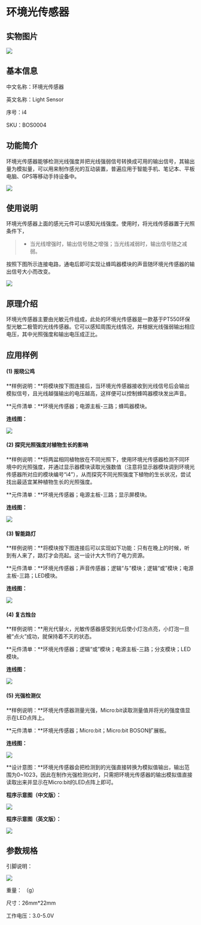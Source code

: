 # 环境光传感器

## 实物图片
![](boson_环境光传感器_实物图片.jpg)

## 基本信息
中文名称：环境光传感器

英文名称：Light Sensor

序号：i4

SKU：BOS0004

## 功能简介
环境光传感器能够检测光线强度并把光线强弱信号转换成可用的输出信号，其输出量为模拟量，可以用来制作感光的互动装置，普遍应用于智能手机、笔记本、平板电脑、GPS等移动手持设备中。

![](boson_环境光传感器_模块简介.png)

## 使用说明
环境光传感器上面的感光元件可以感知光线强度。使用时，将光线传感器置于光照条件下，

> * 当光线增强时，输出信号随之增强；当光线减弱时，输出信号随之减弱。

按照下图所示连接电路，通电后即可实现让蜂鸣器模块的声音随环境光传感器的输出信号大小而改变。

![](boson_环境光传感器_使用说明.png)

## 原理介绍
环境光传感器主要由光敏元件组成，此处的环境光传感器是一款基于PT550环保型光敏二极管的光线传感器。它可以感知周围光线情况，并根据光线强弱输出相应电压，其中光照强度和输出电压成正比。

## 应用样例
#### (1) 报晓公鸡
**样例说明：**将模块按下图连接后，当环境光传感器接收到光线信号后会输出模拟信号，且光线越强输出的电压越高，这样便可以控制蜂鸣器模块发出声音。

**元件清单：**环境光传感器；电源主板-三路；蜂鸣器模块。

**连线图：**

![](boson_环境光传感器_应用样例1_连线图.png)

#### (2) 探究光照强度对植物生长的影响
**样例说明：**将两盆相同植物放在不同光照下，使用环境光传感器检测不同环境中的光照强度，并通过显示器模块读取光强数值（注意将显示器模块调到环境光传感器所对应的模块编号“i4”），从而探究不同光照强度下植物的生长状况，尝试找出最适宜某种植物生长的光照强度。

**元件清单：**环境光传感器；电源主板-三路；显示屏模块。

**连线图：**

![](boson_环境光传感器_应用样例2_连线图.png)

#### (3) 智能路灯
**样例说明：**将模块按下图连接后可以实现如下功能：只有在晚上的时候，听到有人来了，路灯才会亮起。这一设计大大节约了电力资源。

**元件清单：**环境光传感器；声音传感器；逻辑“与”模块；逻辑“或”模块；电源主板-三路；LED模块。

**连线图：**

![](boson_环境光传感器_应用样例3_连线图.png)

#### (4) 复古烛台
**样例说明：**用光代替火，光敏传感器感受到光后使小灯泡点亮，小灯泡一旦被“点火”成功，就保持着不灭的状态。

**元件清单：**环境光传感器；逻辑“或”模块；电源主板-三路；分支模块；LED模块。

**连线图：**

![](boson_环境光传感器_应用样例4_连线图.png)

#### (5) 光强检测仪
**样例说明：**环境光传感器测量光强，Micro:bit读取测量值并将光的强度值显示在LED点阵上。

**元件清单：**环境光传感器；Micro:bit；Micro:bit BOSON扩展板。

**连线图：**

![](boson_环境光传感器_应用样例5_连线图.png)

**设计意图：**环境光传感器会把检测到的光强直接转换为模拟值输出，输出范围为0~1023，因此在制作光强检测仪时，只需把环境光传感器的输出模拟值直接读取出来并显示在Micro:bit的LED点阵上即可。

**程序示意图（中文版）：**

![](boson_环境光传感器_应用样例5_程序示意图中文版.png)

**程序示意图（英文版）：**

![](boson_环境光传感器_应用样例5_程序示意图英文版.png)

## 参数规格
引脚说明：

![](boson_环境光传感器_引脚说明.png)

重量： （g）

尺寸：26mm*22mm

工作电压：3.0-5.0V